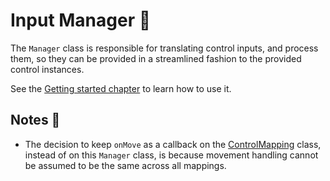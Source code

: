 # Input Manager 🔭

The ``Manager`` class is responsible for translating control inputs, and
process them, so they can be provided in a streamlined fashion to the provided
control instances.

See the [Getting started chapter](../getting-started/basic-usage.md) to learn how to use it.

## Notes 📜

- The decision to keep ``onMove`` as a callback on the [ControlMapping](../controls/control-mapping.md) class, instead
  of
  on this ``Manager`` class, is because movement handling cannot be assumed to be the same across all mappings.
